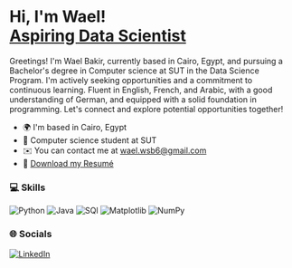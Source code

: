 <h1>Hi, I'm Wael! <br/><a href="https://linkedin.com/in/ramzy-bakir">Aspiring Data Scientist</a></h1>

Greetings! I'm Wael Bakir, currently based in Cairo, Egypt, and pursuing a Bachelor's degree in Computer science at SUT in the Data Science Program. I'm actively seeking opportunities and a commitment to continuous learning. Fluent in English, French, and Arabic, with a good understanding of German, and equipped with a solid foundation in programming. Let's connect and explore potential opportunities together!

* 🌍  I'm based in Cairo, Egypt
* 🧠  Computer science student at SUT
* ✉️  You can contact me at [wael.wsb6@gmail.com](mailto:wael.wsb6@gmail.com)
* 📃  <a class="style-10"><a href="Wael Bakir Resume.pdf" class="style-11">Download my Resumé</a></a>

### 💻 Skills

![Python](https://img.shields.io/badge/python-3670A0?style=for-the-badge&logo=python&logoColor=ffdd54)
![Java](https://img.shields.io/badge/java-%23ED8B00.svg?style=for-the-badge&logo=openjdk&logoColor=white)
![SQl](https://img.shields.io/badge/MySQL-005C84?style=for-the-badge&logo=mysql&logoColor=white)
![Matplotlib](https://img.shields.io/badge/Matplotlib-%23ffffff.svg?style=for-the-badge&logo=Matplotlib&logoColor=black)
![NumPy](https://img.shields.io/badge/numpy-%23013243.svg?style=for-the-badge&logo=numpy&logoColor=white)

### 🌐 Socials

[![LinkedIn](https://img.shields.io/badge/LinkedIn-0077B5?style=for-the-badge&logo=linkedin&logoColor=white)](https://linkedin.com/in/wael-bakir1)
